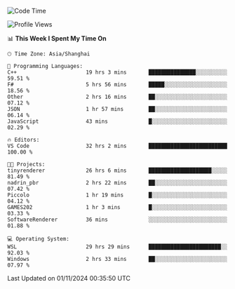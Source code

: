 <!--START_SECTION:waka-->
![Code Time](http://img.shields.io/badge/Code%20Time-2%2C103%20hrs%208%20mins-blue)

![Profile Views](http://img.shields.io/badge/Profile%20Views-0-blue)

📊 **This Week I Spent My Time On** 

```text
🕑︎ Time Zone: Asia/Shanghai

💬 Programming Languages: 
C++                      19 hrs 3 mins       ███████████████░░░░░░░░░░   59.51 % 
F#                       5 hrs 56 mins       █████░░░░░░░░░░░░░░░░░░░░   18.56 % 
Other                    2 hrs 16 mins       ██░░░░░░░░░░░░░░░░░░░░░░░   07.12 % 
JSON                     1 hr 57 mins        ██░░░░░░░░░░░░░░░░░░░░░░░   06.14 % 
JavaScript               43 mins             █░░░░░░░░░░░░░░░░░░░░░░░░   02.29 % 

🔥 Editors: 
VS Code                  32 hrs 2 mins       █████████████████████████   100.00 % 

🐱‍💻 Projects: 
tinyrenderer             26 hrs 6 mins       ████████████████████░░░░░   81.49 % 
nadrin_pbr               2 hrs 22 mins       ██░░░░░░░░░░░░░░░░░░░░░░░   07.42 % 
Piccolo                  1 hr 19 mins        █░░░░░░░░░░░░░░░░░░░░░░░░   04.12 % 
GAMES202                 1 hr 3 mins         █░░░░░░░░░░░░░░░░░░░░░░░░   03.33 % 
SoftwareRenderer         36 mins             ░░░░░░░░░░░░░░░░░░░░░░░░░   01.88 % 

💻 Operating System: 
WSL                      29 hrs 29 mins      ███████████████████████░░   92.03 % 
Windows                  2 hrs 33 mins       ██░░░░░░░░░░░░░░░░░░░░░░░   07.97 % 
```


 Last Updated on 01/11/2024 00:35:50 UTC
<!--END_SECTION:waka-->